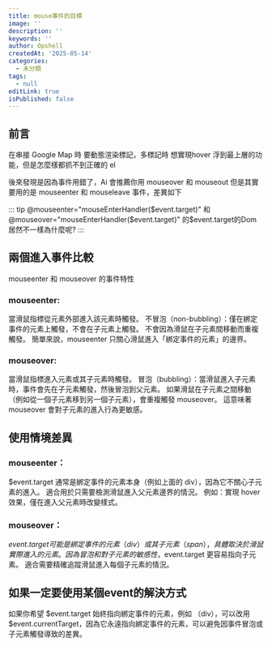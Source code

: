 ```yaml
---
title: mouse事件的目標
image: ''
description: ''
keywords: ''
author: Opshell
createdAt: '2025-05-14'
categories:
  - 未分類
tags:
  - null
editLink: true
isPublished: false
---
```

## 前言
在串接 Google Map 時  要動態渲染標記，多標記時 想實現hover 浮到最上層的功能，但是怎麼樣都抓不到正確的 el

後來發現是因為事件用錯了，Ai 會推薦你用 mouseover 和 mouseout 但是其實要用的是 mouseenter 和 mouseleave 事件，差異如下

::: tip
  @mouseenter="mouseEnterHandler($event.target)"
  和
  @mouseover="mouseEnterHandler($event.target)"
  的$event.target的Dom 居然不一樣為什麼呢?
:::

## 兩個進入事件比較

mouseenter 和 mouseover 的事件特性
### mouseenter:
當滑鼠指標從元素外部進入該元素時觸發。
不冒泡（non-bubbling）：僅在綁定事件的元素上觸發，不會在子元素上觸發。
不會因為滑鼠在子元素間移動而重複觸發。
簡單來說，mouseenter 只關心滑鼠進入「綁定事件的元素」的邊界。
### mouseover:
當滑鼠指標進入元素或其子元素時觸發。
冒泡（bubbling）：當滑鼠進入子元素時，事件會先在子元素觸發，然後冒泡到父元素。
如果滑鼠在子元素之間移動（例如從一個子元素移到另一個子元素），會重複觸發 mouseover。
這意味著 mouseover 會對子元素的進入行為更敏感。

## 使用情境差異
### mouseenter：
$event.target 通常是綁定事件的元素本身（例如上面的 div），因為它不關心子元素的進入。
適合用於只需要檢測滑鼠進入父元素邊界的情況。
例如：實現 hover 效果，僅在進入父元素時改變樣式。

### mouseover：
$event.target 可能是綁定事件的元素（div）或其子元素（span），具體取決於滑鼠實際進入的元素。
因為冒泡和對子元素的敏感性，$event.target 更容易指向子元素。
適合需要精確追蹤滑鼠進入每個子元素的情況。

## 如果一定要使用某個event的解決方式
如果你希望 $event.target 始終指向綁定事件的元素，例如 （div），可以改用 $event.currentTarget，因為它永遠指向綁定事件的元素，可以避免因事件冒泡或子元素觸發導致的差異。
